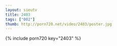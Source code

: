 ```yaml
--- 
layout: sieutv
title: 2403
tags: ["002"]
thumb: http://porn720.net/video/2403/poster.jpg
---
```

{% include porn720 key="2403" %} 
